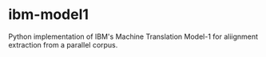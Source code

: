 # ibm-model1

Python implementation of IBM's Machine Translation Model-1 for aliignment extraction from a parallel corpus.

